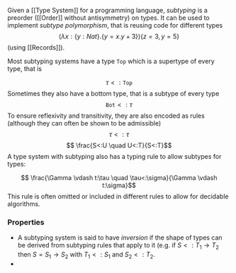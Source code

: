 Given a [[Type System]] for a programming language, *subtyping* is a preorder ([[Order]] without antisymmetry) on types. 
It can be used to implement *subtype polymorphism*, that is reusing code for different types 
$$ (\lambda x: \{ y:Nat \}. \{ y = x.y+3\}) \{ z=3, y=5\} $$
(using [[Records]]).

Most subtyping systems have a type $\mathtt{Top}$ which is a supertype of every type, that is 

$$  \tau <: \mathtt{Top}$$ Sometimes they also have a bottom type, that is a subtype of every type 
$$ \mathtt{Bot} <: \tau$$ 
To ensure reflexivity and transitivity, they are also encoded as rules (although they can often be shown to be admissible)
$$ \tau <:\tau$$
$$ \frac{S<:U \quad U<:T}{S<:T}$$ 
A type system with subtyping also has a typing rule to allow subtypes for types:

$$ \frac{\Gamma \vdash t:\tau \quad \tau<:\sigma}{\Gamma \vdash t:\sigma}$$ 
This rule is often omitted or included in different rules to allow for decidable algorithms.


### Properties 

* A subtyping system is said to have *inversion* if the shape of types can be derived from subtyping rules that apply to it (e.g. if $S<: T_1\rightarrow T_2$ then $S=S_1\rightarrow S_2$ with $T_1<:S_1$ and $S_2<:T_2$.
* 
